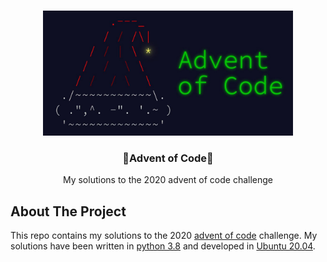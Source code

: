 <!-- PROJECT LOGO -->
<br />
<p align="center">
  <a href="https://github.com/jltwheeler/advent-of-code">
   <img src="assets/icon.jpeg" width=400>
  </a>

  <h3 align="center">🎄Advent of Code🎄</h3>

  <p align="center">My solutions to the 2020 advent of code challenge</p>
</p>

<!-- ABOUT THE PROJECT -->

## About The Project

This repo contains my solutions to the 2020 [advent of code][advent-of-code]
challenge. My solutions have been written in [python 3.8][python] and developed in
[Ubuntu 20.04][ubuntu].

[advent-of-code]: https://adventofcode.com/
[python]: https://www.python.org/downloads/release/python-385/
[ubuntu]: https://releases.ubuntu.com/20.04/

